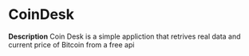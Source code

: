 # CoinDesk
**Description**
Coin Desk is a simple appliction that retrives real data and current price of Bitcoin from a free api
